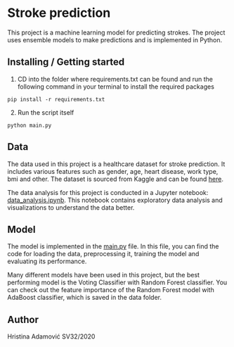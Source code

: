 # Stroke prediction

This project is a machine learning model for predicting strokes. The project uses ensemble models to make predictions
and is implemented in Python. 

## Installing / Getting started

1. CD into the folder where requirements.txt can be found and run the following command in your terminal to install the required packages
   
```shell
pip install -r requirements.txt
```

2. Run the script itself

```shell
python main.py
```

## Data

The data used in this project is a healthcare dataset for stroke prediction. 
It includes various features such as gender, age, heart disease, work type, bmi and other.
The dataset is sourced from Kaggle and can be found [here](https://www.kaggle.com/datasets/fedesoriano/stroke-prediction-dataset).

The data analysis for this project is conducted in a Jupyter notebook: [data_analysis.ipynb](./data_analysis.ipynb).
This notebook contains exploratory data analysis and visualizations to understand 
the data better.

## Model

The model is implemented in the [main.py](./main.py) file. In this file, you can find the code for loading the data,
preprocessing it, training the model and evaluating its performance.

Many different models have been used in this project, but the best performing model is the Voting Classifier with Random Forest classifier.
You can check out the feature importance of the Random Forest model with AdaBoost classifier, which is saved in the data folder.

## Author

Hristina Adamović SV32/2020


